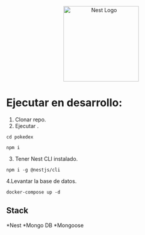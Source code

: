 <p align="center">
  <a href="http://nestjs.com/" target="blank"><img src="https://nestjs.com/img/logo-small.svg" width="200" alt="Nest Logo" /></a>
</p>

# Ejecutar en desarrollo:

1. Clonar repo.
2. Ejecutar .

```
cd pokedex

npm i
```

3. Tener Nest CLI instalado.

```
npm i -g @nestjs/cli
```

4.Levantar la base de datos.

```
docker-compose up -d
```

## Stack

*Nest
*Mongo DB
\*Mongoose

